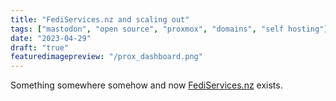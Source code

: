 ```yaml
---
title: "FediServices.nz and scaling out"
tags: ["mastodon", "open source", "proxmox", "domains", "self hosting"]
date: "2023-04-29"
draft: "true"
featuredimagepreview: "/prox_dashboard.png"
---
```


Something somewhere somehow and now [FediServices.nz](https://fediserivces.nz) exists.
